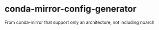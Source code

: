 # conda-mirror-config-generator
From conda-mirror that support only an architecture, not including noarch 
